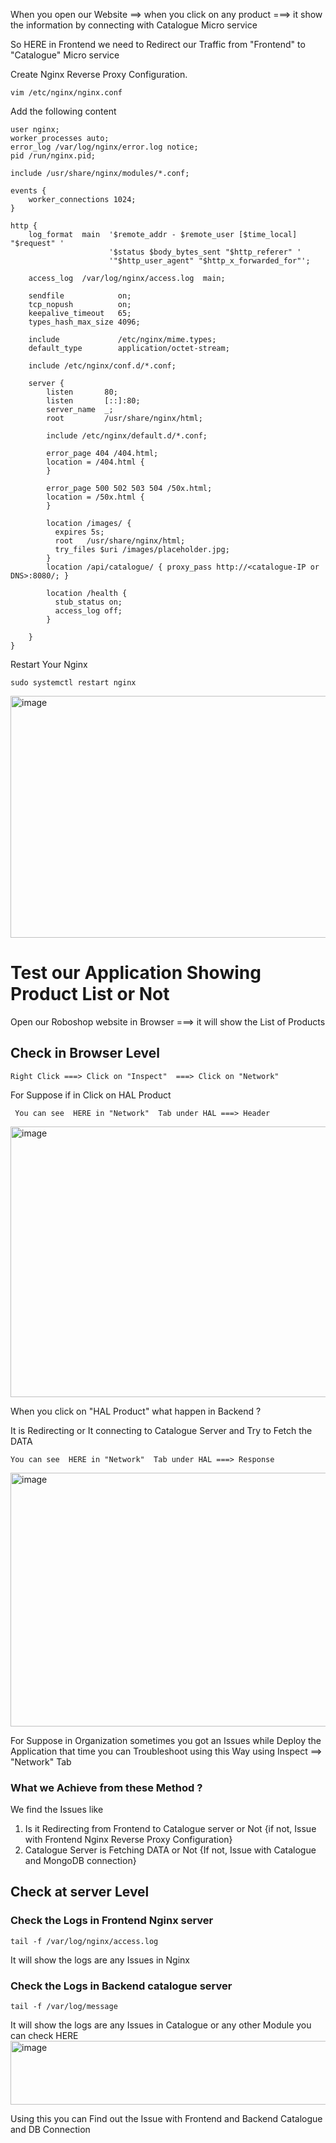 When you open our Website ==> when you click on any product ===>  it show the information by connecting with Catalogue Micro service 

So HERE in Frontend we need to Redirect our Traffic from "Frontend" to "Catalogue" Micro service 

Create Nginx Reverse Proxy Configuration.
```
vim /etc/nginx/nginx.conf
```
Add the following content

```
user nginx;
worker_processes auto;
error_log /var/log/nginx/error.log notice;
pid /run/nginx.pid;

include /usr/share/nginx/modules/*.conf;

events {
    worker_connections 1024;
}

http {
    log_format  main  '$remote_addr - $remote_user [$time_local] "$request" '
                      '$status $body_bytes_sent "$http_referer" '
                      '"$http_user_agent" "$http_x_forwarded_for"';

    access_log  /var/log/nginx/access.log  main;

    sendfile            on;
    tcp_nopush          on;
    keepalive_timeout   65;
    types_hash_max_size 4096;

    include             /etc/nginx/mime.types;
    default_type        application/octet-stream;

    include /etc/nginx/conf.d/*.conf;

    server {
        listen       80;
        listen       [::]:80;
        server_name  _;
        root         /usr/share/nginx/html;

        include /etc/nginx/default.d/*.conf;

        error_page 404 /404.html;
        location = /404.html {
        }

        error_page 500 502 503 504 /50x.html;
        location = /50x.html {
        }

        location /images/ {
          expires 5s;
          root   /usr/share/nginx/html;
          try_files $uri /images/placeholder.jpg;
        }
        location /api/catalogue/ { proxy_pass http://<catalogue-IP or DNS>:8080/; }

        location /health {
          stub_status on;
          access_log off;
        }

    }
}
```

Restart Your Nginx
```
sudo systemctl restart nginx
```
<img width="679" height="387" alt="image" src="https://github.com/user-attachments/assets/f150944e-f943-4e56-982c-f2b3c88db9e5" />


# Test our Application Showing Product List or Not

Open our Roboshop website in Browser ===> it will show the List of Products

## Check in Browser Level
```
Right Click ===> Click on "Inspect"  ===> Click on "Network"
```
For Suppose if in Click on HAL Product
```
 You can see  HERE in "Network"  Tab under HAL ===> Header
```
<img width="1015" height="433" alt="image" src="https://github.com/user-attachments/assets/5ffe99b9-cfc2-40c6-b6f6-92aa3f319319" />

When you click on "HAL Product" what happen in Backend ?

It is Redirecting or It connecting to Catalogue Server and Try to Fetch the DATA

```
You can see  HERE in "Network"  Tab under HAL ===> Response
```
<img width="885" height="406" alt="image" src="https://github.com/user-attachments/assets/757d7916-58fd-4111-a37c-0f520f8b9170" />

For Suppose in Organization sometimes you got  an Issues while Deploy the Application that time you can Troubleshoot using this Way using Inspect ==> "Network" Tab

### What we Achieve from these Method ?

We find the Issues like
   1. Is it Redirecting from Frontend to Catalogue server or Not  {if not, Issue with Frontend Nginx Reverse Proxy Configuration}
   2. Catalogue Server is Fetching DATA or Not {If not, Issue with Catalogue and MongoDB connection}

## Check at server Level

### Check the Logs in  Frontend Nginx server
```
tail -f /var/log/nginx/access.log
```
 It will show the logs are any Issues in Nginx

 ### Check the Logs in  Backend catalogue server
```
tail -f /var/log/message
```
It will show the logs are any Issues in Catalogue  or any other Module you can check HERE
<img width="1013" height="102" alt="image" src="https://github.com/user-attachments/assets/8ddd6a79-c02c-4c99-af3e-d5ed29a6e0fb" />


Using this you can Find out the Issue with Frontend and Backend Catalogue and DB Connection
